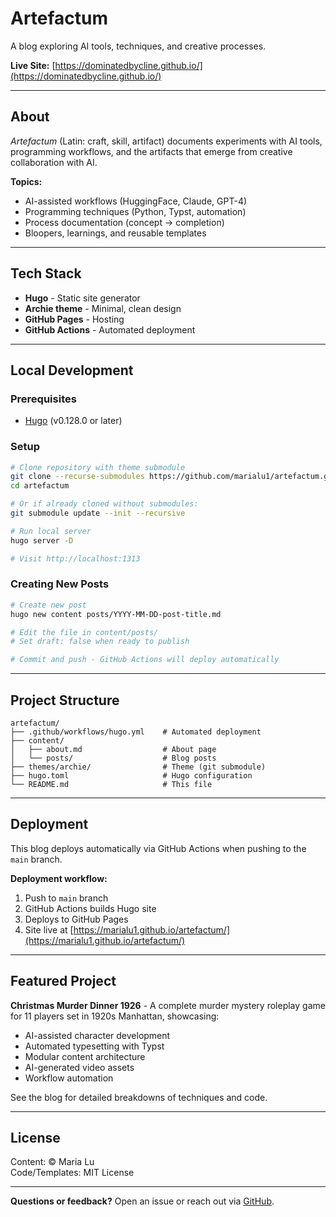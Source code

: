 # Artefactum

A blog exploring AI tools, techniques, and creative processes.

**Live Site:** [https://dominatedbycline.github.io/](https://dominatedbycline.github.io/)

---

## About

*Artefactum* (Latin: craft, skill, artifact) documents experiments with AI tools, programming workflows, and the artifacts that emerge from creative collaboration with AI.

**Topics:**
- AI-assisted workflows (HuggingFace, Claude, GPT-4)
- Programming techniques (Python, Typst, automation)
- Process documentation (concept → completion)
- Bloopers, learnings, and reusable templates

---

## Tech Stack

- **Hugo** - Static site generator
- **Archie theme** - Minimal, clean design
- **GitHub Pages** - Hosting
- **GitHub Actions** - Automated deployment

---

## Local Development

### Prerequisites

- [Hugo](https://gohugo.io/installation/) (v0.128.0 or later)

### Setup

```bash
# Clone repository with theme submodule
git clone --recurse-submodules https://github.com/marialu1/artefactum.git
cd artefactum

# Or if already cloned without submodules:
git submodule update --init --recursive

# Run local server
hugo server -D

# Visit http://localhost:1313
```

### Creating New Posts

```bash
# Create new post
hugo new content posts/YYYY-MM-DD-post-title.md

# Edit the file in content/posts/
# Set draft: false when ready to publish

# Commit and push - GitHub Actions will deploy automatically
```

---

## Project Structure

```
artefactum/
├── .github/workflows/hugo.yml    # Automated deployment
├── content/
│   ├── about.md                  # About page
│   └── posts/                    # Blog posts
├── themes/archie/                # Theme (git submodule)
├── hugo.toml                     # Hugo configuration
└── README.md                     # This file
```

---

## Deployment

This blog deploys automatically via GitHub Actions when pushing to the `main` branch.

**Deployment workflow:**
1. Push to `main` branch
2. GitHub Actions builds Hugo site
3. Deploys to GitHub Pages
4. Site live at [https://marialu1.github.io/artefactum/](https://marialu1.github.io/artefactum/)

---

## Featured Project

**Christmas Murder Dinner 1926** - A complete murder mystery roleplay game for 11 players set in 1920s Manhattan, showcasing:

- AI-assisted character development
- Automated typesetting with Typst
- Modular content architecture
- AI-generated video assets
- Workflow automation

See the blog for detailed breakdowns of techniques and code.

---

## License

Content: © Maria Lu  
Code/Templates: MIT License

---

**Questions or feedback?** Open an issue or reach out via [GitHub](https://github.com/marialu1).
